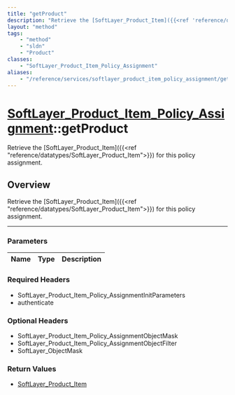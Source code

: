 ```yaml
---
title: "getProduct"
description: "Retrieve the [SoftLayer_Product_Item]({{<ref 'reference/datatypes/SoftLayer_Product_Item'>}}) for this policy assignment... "
layout: "method"
tags:
    - "method"
    - "sldn"
    - "Product"
classes:
    - "SoftLayer_Product_Item_Policy_Assignment"
aliases:
    - "/reference/services/softlayer_product_item_policy_assignment/getProduct"
---
```

# [SoftLayer_Product_Item_Policy_Assignment](/reference/services/SoftLayer_Product_Item_Policy_Assignment)::getProduct

Retrieve the [SoftLayer_Product_Item]({{<ref "reference/datatypes/SoftLayer_Product_Item">}}) for this policy assignment.


## Overview 
Retrieve the [SoftLayer_Product_Item]({{<ref "reference/datatypes/SoftLayer_Product_Item">}}) for this policy assignment.

-----

### Parameters 
|Name | Type | Description |
| --- | --- | --- |


### Required Headers
* SoftLayer_Product_Item_Policy_AssignmentInitParameters
* authenticate


### Optional Headers
* SoftLayer_Product_Item_Policy_AssignmentObjectMask
* SoftLayer_Product_Item_Policy_AssignmentObjectFilter
* SoftLayer_ObjectMask

### Return Values
* <a href='/reference/datatypes/SoftLayer_Product_Item'>SoftLayer_Product_Item </a>




